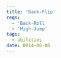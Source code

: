 ```yaml
---
title: 'Back-Flip'
reqs:
  - 'Back-Roll'
  - 'High-Jump'
tags:
  - abilities
date: 0014-00-00
---
```


